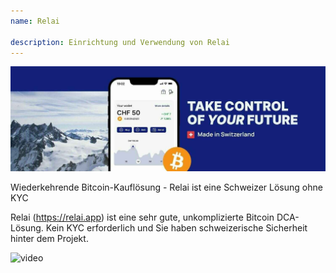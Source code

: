 ```yaml
---
name: Relai

description: Einrichtung und Verwendung von Relai
---
```


![cover](assets/cover.jpeg)

Wiederkehrende Bitcoin-Kauflösung - Relai ist eine Schweizer Lösung ohne KYC

Relai (https://relai.app) ist eine sehr gute, unkomplizierte Bitcoin DCA-Lösung. Kein KYC erforderlich und Sie haben schweizerische Sicherheit hinter dem Projekt.

![video](https://www.youtube.com/watch?v=ub-gb7kFRkM)
